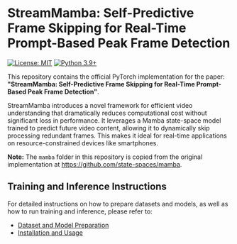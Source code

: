 # StreamMamba: Self-Predictive Frame Skipping for Real-Time Prompt-Based Peak Frame Detection

[![License: MIT](https://img.shields.io/badge/License-MIT-yellow.svg)](https://opensource.org/licenses/MIT)
[![Python 3.9+](https://img.shields.io/badge/python-3.9+-blue.svg)](https://www.python.org/downloads/release/python-390/)

This repository contains the official PyTorch implementation for the paper: **"StreamMamba: Self-Predictive Frame Skipping for Real-Time Prompt-Based Peak Frame Detection"**.

StreamMamba introduces a novel framework for efficient video understanding that dramatically reduces computational cost without significant loss in performance. It leverages a Mamba state-space model trained to predict future video content, allowing it to dynamically skip processing redundant frames. This makes it ideal for real-time applications on resource-constrained devices like smartphones.

**Note:** The `mamba` folder in this repository is copied from the original implementation at https://github.com/state-spaces/mamba.

## Training and Inference Instructions

For detailed instructions on how to prepare datasets and models, as well as how to run training and inference, please refer to:

- [Dataset and Model Preparation](src/DATASET_MODELS.md)
- [Installation and Usage](src/README.md)
